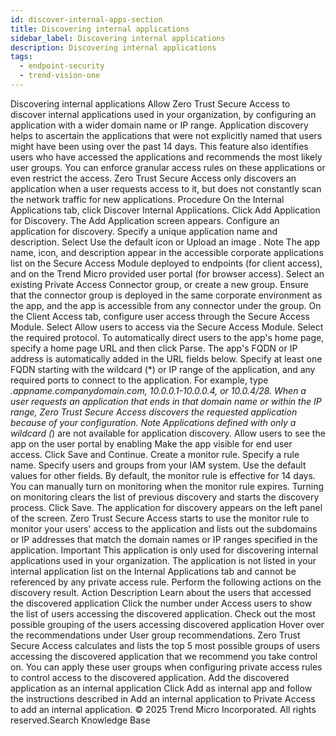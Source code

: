 ```yaml
---
id: discover-internal-apps-section
title: Discovering internal applications
sidebar_label: Discovering internal applications
description: Discovering internal applications
tags:
  - endpoint-security
  - trend-vision-one
---
```


 Discovering internal applications Allow Zero Trust Secure Access to discover internal applications used in your organization, by configuring an application with a wider domain name or IP range. Application discovery helps to ascertain the applications that were not explicitly named that users might have been using over the past 14 days. This feature also identifies users who have accessed the applications and recommends the most likely user groups. You can enforce granular access rules on these applications or even restrict the access. Zero Trust Secure Access only discovers an application when a user requests access to it, but does not constantly scan the network traffic for new applications. Procedure On the Internal Applications tab, click Discover Internal Applications. Click Add Application for Discovery. The Add Application screen appears. Configure an application for discovery. Specify a unique application name and description. Select Use the default icon or Upload an image . Note The app name, icon, and description appear in the accessible corporate applications list on the Secure Access Module deployed to endpoints (for client access), and on the Trend Micro provided user portal (for browser access). Select an existing Private Access Connector group, or create a new group. Ensure that the connector group is deployed in the same corporate environment as the app, and the app is accessible from any connector under the group. On the Client Access tab, configure user access through the Secure Access Module. Select Allow users to access via the Secure Access Module. Select the required protocol. To automatically direct users to the app's home page, specify a home page URL and then click Parse. The app's FQDN or IP address is automatically added in the URL fields below. Specify at least one FQDN starting with the wildcard (*) or IP range of the application, and any required ports to connect to the application. For example, type *.appname.companydomain.com, 10.0.0.1-10.0.0.4, or 10.0.4/28. When a user requests an application that ends in that domain name or within the IP range, Zero Trust Secure Access discovers the requested application because of your configuration. Note Applications defined with only a wildcard (*) are not available for application discovery. Allow users to see the app on the user portal by enabling Make the app visible for end user access. Click Save and Continue. Create a monitor rule. Specify a rule name. Specify users and groups from your IAM system. Use the default values for other fields. By default, the monitor rule is effective for 14 days. You can manually turn on monitoring when the monitor rule expires. Turning on monitoring clears the list of previous discovery and starts the discovery process. Click Save. The application for discovery appears on the left panel of the screen. Zero Trust Secure Access starts to use the monitor rule to monitor your users' access to the application and lists out the subdomains or IP addresses that match the domain names or IP ranges specified in the application. Important This application is only used for discovering internal applications used in your organization. The application is not listed in your internal application list on the Internal Applications tab and cannot be referenced by any private access rule. Perform the following actions on the discovery result. Action Description Learn about the users that accessed the discovered application Click the number under Access users to show the list of users accessing the discovered application. Check out the most possible grouping of the users accessing discovered application Hover over the recommendations under User group recommendations. Zero Trust Secure Access calculates and lists the top 5 most possible groups of users accessing the discovered application that we recommend you take control on. You can apply these user groups when configuring private access rules to control access to the discovered application. Add the discovered application as an internal application Click Add as internal app and follow the instructions described in Add an internal application to Private Access to add an internal application. © 2025 Trend Micro Incorporated. All rights reserved.Search Knowledge Base